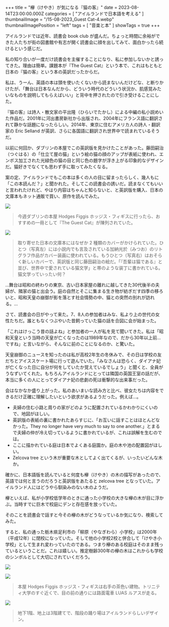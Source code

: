 +++
title = "欅（けやき）が気になる『猫の客』"
date = 2023-08-14T23:00:00.000Z
categories = [ "アイルランドで日本語を考える" ]
thumbnailImage = "/15-08-2023_Guest Cat-4.webp"
thumbnailImagePosition = "left"
tags = [ "音楽と本" ]
showTags = true
+++

アイルランドでは近年、読書会 book club が盛んだ。ちょっと時間に余裕ができた人たちが街の図書館や有志が開く読書会に顔を出してみて、面白かったら続けるという感じだ。

<!--more-->

私の知り合いが一度だけ読書会を主催することになり、私に参加しないかと誘ってきた。理由は簡単。課題本が『The Guest Cat』という本で、これはもともと日本の『猫の客』という本の英訳だったからだ。

私は、うーん、英語の本は頭を使いたくないから読まないんだけどな、と断りかけたが、「舞台は日本なんだから、どういう時代のどういう状況か、肌感覚みたいなものを説明してもらえばいい」と背中を押されたので引き受けることにした。

『猫の客』は詩人・散文家の平出隆（ひらいでたかし）による中編の私小説めいた作品だ。2001年に河出書房新社から出版され、2004年にフランス語に翻訳されて静かな話題になったらしい。2014年、東京に住むアメリカ人の詩人・翻訳家の Eric Selland が英訳、さらに各国語に翻訳され世界中で読まれているそうだ。

以前に何回か、ダブリンの本屋でこの英訳版を見かけたことがあった。藤田嗣治（つぐはる）の「仕立て屋の猫」という絵の猫の顔のアップが表紙に使われ、エンボス加工された光緑色の猫の目と同じ色の題字が浮き上がる印象的なデザインだ。猫好きでなくても思わず手に取ってみたくなる。

案の定、アイルランドでもこの本は多くの人の目に留まったらしく、幾人もに「この本読んだ？」と聞かれた。そしてこの読書会の誘いだ。読まなくてもいいと言われたけれど、やはり内容はちゃんと知らないと、と英訳版を購入、日本の文庫本もネット通販で買い、原作を読んでみた。

![](</15-08-2023_Guest Cat-4.webp>)

> 今週ダブリンの本屋 Hodges Figgis ホッジス・フィギスに行ったら、おすすめの一冊として『The Guest Cat』が陳列されていた。

![](</15-08-2023_Guest Cat-5.webp>)

> 取り寄せた日本の文庫本にはなぜか 2 種類のカバーがかけられていた。ひとつ（写真左）には小説内でも言及されている加納光於（みつお）のリトグラフ作品がカバー装画に使われている。もうひとつ（写真右）はおそらく新しいカバーで、英訳版と同じ藤田嗣治の絵だ。「『吾輩は猫である』と並び、世界中で愛されている猫文学」と帯のような装丁に書かれている。猫文学っていったい何？

...舞台は昭和の終わりの東京、古い日本家屋の離れに越してきた30代後半の夫婦が、隣家の猫と出会う。庭の自然とそこに集まる生き物が紡ぎだす四季の移ろいと、昭和天皇の崩御が影を落とす社会情勢の中、猫との突然の別れが訪れる。...

さて、読書会の日がやって来た。7、8人の参加者はみな、私より上の世代の女性たちだ。誰ともなくつぶやいた昔飼っていた猫の話を合図に会が始まった。

「これはけっこう昔の話よね」と参加者の一人が私を見て聞いてきた。私は「昭和天皇という当時の天皇が亡くなったのは1989年なので、だから30年以上前...ですね」と言いながら、そんなに前のことになるのか、と驚いた。

天皇崩御のニュースを知ったのは私が高校2年生の冬休みで、その日は学校の友だちとアイススケート場に行って遊んでいた。「みなさんは恐らく、ダイアナ妃が亡くなった日に自分が何をしていたか覚えているでしょう」と聞くと、全員がうなずいてくれた。もちろんアイルランドにとっては隣国の英国王室の話だが、本当に多くの人にとってダイアナ妃の悲劇の死は衝撃的な出来事だった。

会はなかなか盛り上がった。私のあいまいな読み方と比べ、彼女たちは内容をできるだけ正確に理解したいという欲求があるようだった。例えば...。

* 夫婦の住む小路と周りの家がどのように配置されているかわかりにくいので、地図がほしい。
* 英訳版の表紙の裏に書かれたあらすじに、「お互いに話すことはほとんどなかった。They no longer have very much to say to one another.」とまるで夫婦の仲が冷え切っているように書かれているが、これは誤解を生むのでは。
* ここに描かれている庭は日本でよくある庭園か。庭の木や池の配置図がほしい。
* Zelcova tree という木が重要な木としてよく出てくるが、いったいどんな木か。

確かに、日本語版を読んでいると何度も欅（けやき）の木の描写があったので、英語では何と言うのだろうと英訳版をあたると zelcova tree となっていた。アイルランド人にはどうやら馴染みのない木のようだ。

欅といえば、私が小学校低学年のときに通った小学校の大きな欅の木が目に浮かぶ。当時すでに巨木で校庭にデンと存在感を放っていた。

そのことを読書会で話すと今その欅の木がどうなっているか気になり、検索してみた。

すると、私の通った栃木県足利市の「柳原（やなぎわら）小学校」は2000年（平成12年）に閉校になっていた。そして他の小学校2校と併合して「けやき小学校」として生まれ変わっていたのである。つまり欅のある校庭はそのまま残っているということだ。これは嬉しい。推定樹齢300年の欅の木はこれからも学校のシンボルとして大切にされていくだろう。

![](</15-08-2023_Guest Cat-1.webp>)

![](</15-08-2023_Guest Cat-2.webp>)

> 本屋 Hodges Figgis ホッジス・フィギスは右手の茶色い建物。トリニティ大学のすぐ近くで、目の前の通りには路面電車 LUAS ルアスが走る。

![](</15-08-2023_Guest Cat-3.webp>)

> 地下1階、地上は3階建てで、階段の踊り場はアイルランドらしいデザイン。
